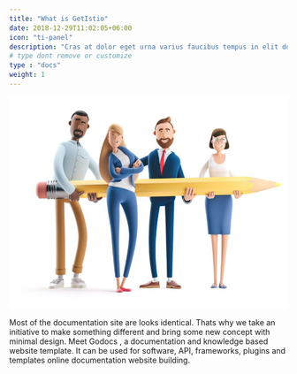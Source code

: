 ```yaml
---
title: "What is GetIstio"
date: 2018-12-29T11:02:05+06:00
icon: "ti-panel"
description: "Cras at dolor eget urna varius faucibus tempus in elit dolor sit amet."
# type dont remove or customize
type : "docs"
weight: 1
---
```


![image](getting-started.jpg?width=500px)

Most of the documentation site are looks identical. Thats why we take an initiative to make something different and bring some new concept with minimal design. Meet Godocs , a documentation and knowledge based website template. It can be used for software, API, frameworks, plugins and templates online documentation website building.
